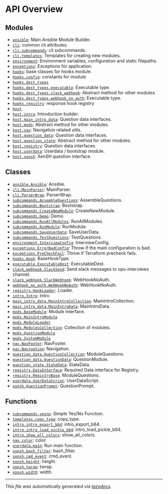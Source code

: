 <!-- markdownlint-disable -->

# API Overview

## Modules

- [`ansible`](./ansible.md#module-ansible): Main Ansible Module Builder.
- [`cli`](./cli.md#module-cli): common cli attributes.
- [`cli.subcommands`](./cli.subcommands.md#module-clisubcommands): cli subcommands.
- [`cli.templates`](./cli.templates.md#module-clitemplates): Templates for creating new modules.
- [`environment`](./environment.md#module-environment): Environment variables, configuration and static filepaths.
- [`exceptions`](./exceptions.md#module-exceptions): Exceptions for application.
- [`hooks`](./hooks.md#module-hooks): base classes for hooks module.
- [`hooks.config`](./hooks.config.md#module-hooksconfig): constants for module.
- [`hooks.dest_types`](./hooks.dest_types.md#module-hooksdest_types)
- [`hooks.dest_types.executable`](./hooks.dest_types.executable.md#module-hooksdest_typesexecutable): Executable type.
- [`hooks.dest_types.slack_webhook`](./hooks.dest_types.slack_webhook.md#module-hooksdest_typesslack_webhook): Abstract method for other modules.
- [`hooks.dest_types.webhook_no_auth`](./hooks.dest_types.webhook_no_auth.md#module-hooksdest_typeswebhook_no_auth): Executable type.
- [`hooks.registry`](./hooks.registry.md#module-hooksregistry): response hook registry
- [`host`](./host.md#module-host)
- [`host.intro`](./host.intro.md#module-hostintro): Introduction builder.
- [`host.main_intro_data`](./host.main_intro_data.md#module-hostmain_intro_data): Question data interfaces.
- [`host.mods`](./host.mods.md#module-hostmods): Abstract method for other modules.
- [`host.nav`](./host.nav.md#module-hostnav): Navigation related utils.
- [`host.question_data`](./host.question_data.md#module-hostquestion_data): Question data interfaces.
- [`host.question_state`](./host.question_state.md#module-hostquestion_state): Abstract method for other modules.
- [`host.registry`](./host.registry.md#module-hostregistry): Question data interfaces.
- [`host.userdata`](./host.userdata.md#module-hostuserdata): Userdata / bootstrap module.
- [`host.xonsh`](./host.xonsh.md#module-hostxonsh): XenSH question interface.

## Classes

- [`ansible.Ansible`](./ansible.md#class-ansible): Ansible.
- [`cli.MainParser`](./cli.md#class-mainparser): MainParser.
- [`cli.ParserWrap`](./cli.md#class-parserwrap): ParserWrap.
- [`subcommands.AssembleQuestions`](./cli.subcommands.md#class-assemblequestions): AssembleQuestions.
- [`subcommands.Bootstrap`](./cli.subcommands.md#class-bootstrap): Bootstrap.
- [`subcommands.CreateNewModule`](./cli.subcommands.md#class-createnewmodule): CreateNewModule.
- [`subcommands.Demo`](./cli.subcommands.md#class-demo): Demo.
- [`subcommands.RunAllModules`](./cli.subcommands.md#class-runallmodules): RunAllModules.
- [`subcommands.RunModule`](./cli.subcommands.md#class-runmodule): RunModule.
- [`subcommands.SaveUserData`](./cli.subcommands.md#class-saveuserdata): SaveUserData.
- [`subcommands.TestQuestions`](./cli.subcommands.md#class-testquestions): TestQuestions.
- [`environment.InterviewConfig`](./environment.md#class-interviewconfig): InterviewConfig.
- [`exceptions.ErrorBadConfig`](./exceptions.md#class-errorbadconfig): Throw if the main configuration is bad.
- [`exceptions.PreCheckFail`](./exceptions.md#class-precheckfail): Throw if Terraform precheck fails.
- [`hooks.Hook`](./hooks.md#class-hook): BaseHookType.
- [`executable.ExecutableDest`](./hooks.dest_types.executable.md#class-executabledest): ExecutableDest.
- [`slack_webhook.SlackSend`](./hooks.dest_types.slack_webhook.md#class-slacksend): Send slack messages to ops-interviews channel.
- [`slack_webhook.SlackWebhook`](./hooks.dest_types.slack_webhook.md#class-slackwebhook): WebHookNoAuth.
- [`webhook_no_auth.WebHookNoAuth`](./hooks.dest_types.webhook_no_auth.md#class-webhooknoauth): WebHookNoAuth.
- [`registry.HookLoader`](./hooks.registry.md#class-hookloader): Loader.
- [`intro.Intro`](./host.intro.md#class-intro): Intro.
- [`main_intro_data.MainIntroCollection`](./host.main_intro_data.md#class-mainintrocollection): MainIntroCollection.
- [`main_intro_data.MainIntroData`](./host.main_intro_data.md#class-mainintrodata): MainIntroData.
- [`mods.BaseModule`](./host.mods.md#class-basemodule): Module interface.
- [`mods.MainIntroModule`](./host.mods.md#class-mainintromodule)
- [`mods.ModuleLoader`](./host.mods.md#class-moduleloader)
- [`mods.ModulesCollection`](./host.mods.md#class-modulescollection): Collection of modules.
- [`mods.QuestionModule`](./host.mods.md#class-questionmodule)
- [`mods.SystemModule`](./host.mods.md#class-systemmodule)
- [`nav.NavFooter`](./host.nav.md#class-navfooter): NavFooter.
- [`nav.Navigation`](./host.nav.md#class-navigation): Navigation.
- [`question_data.QuestionCollection`](./host.question_data.md#class-questioncollection): ModuleQuestions.
- [`question_data.QuestionData`](./host.question_data.md#class-questiondata): QuestionModule.
- [`question_state.StateData`](./host.question_state.md#class-statedata): StateData.
- [`registry.DataInterface`](./host.registry.md#class-datainterface): Required Data interface for Registry.
- [`registry.RegistryBase`](./host.registry.md#class-registrybase): ModuleQuestions.
- [`userdata.UserDataScript`](./host.userdata.md#class-userdatascript): UserDataScript.
- [`xonsh.QuestionPrompt`](./host.xonsh.md#class-questionprompt): QuestionPrompt.

## Functions

- [`subcommands.yesno`](./cli.subcommands.md#function-yesno): Simple Yes/No Function.
- [`templates.copy_type`](./cli.templates.md#function-copy_type): copy_type.
- [`intro.intro_export_b64`](./host.intro.md#function-intro_export_b64): intro_export_b64.
- [`intro.intro_load_pickle_b64`](./host.intro.md#function-intro_load_pickle_b64): intro_load_pickle_b64.
- [`intro.show_all_colors`](./host.intro.md#function-show_all_colors): show_all_colors.
- [`nav.color`](./host.nav.md#function-color): color.
- [`userdata.main`](./host.userdata.md#function-main): Run main function.
- [`xonsh.bash_filter`](./host.xonsh.md#function-bash_filter): bash_filter.
- [`xonsh.cmd_event`](./host.xonsh.md#function-cmd_event): cmd_event.
- [`xonsh.height`](./host.xonsh.md#function-height): height.
- [`xonsh.twrap`](./host.xonsh.md#function-twrap): twrap.
- [`xonsh.width`](./host.xonsh.md#function-width): width.


---

_This file was automatically generated via [lazydocs](https://github.com/ml-tooling/lazydocs)._
